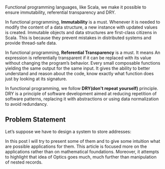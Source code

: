 Functional programming languages, like Scala, we make it possible to ensure immutability, referential transparency and DRY.
 
In functional programming, **Immutability** is a must. Whenever it is needed to modify the content of a data structure, a new instance with updated values is created. Immutable objects and data structures are first-class citizens in Scala. This is because they prevent mistakes in distributed systems and provide thread-safe data.

In functional programming, **Referential Transparency** is a must. It means An expression is referentially transparent if it can be replaced with its value without changing the program’s behavior. Every small composable functions yielding the same output for the same input. It gives the ability to better understand and reason about the code, know exactly what function does just by looking at its signature.

In functional programming, we follow **DRY(don't repeat yourself)** principle. DRY is a principle of software development aimed at reducing repetition of software patterns, replacing it with abstractions or using data normalization to avoid redundancy. 

## Problem Statement
Let’s suppose we have to design a system to store addresses:


In this post I will try to present some of them and to give some intuition what are possible applications for them. This article is focused more on the applications rather than on mathematical foundations. Moreover, it attempts to highlight that idea of Optics goes much, much further than manipulation of nested records.
<!--stackedit_data:
eyJoaXN0b3J5IjpbNzE2NTIwMDg4LC0zNjY4MDQ1MDMsLTE3MD
A0MjgzMDEsMTUxMjQ4NTMwOCwxMjc2ODU2MjYsLTIwMjcxOTc5
ODUsMTQwMTY4NjY2MiwtMTE0MDE5MjQ5NywtNTIzMDIxNzgzLC
0yNTQxNjI2NSwtMTI5ODI5NjQ5Niw0MjE5MzA1ODAsLTIxNDU3
MDYxNjIsMzg5MDE0MSwtMTk5OTk1Njg5MCwyMDg0ODM1NDg3LC
0xNDE0ODA4Njg2LC03MzY0OTAyMzMsLTE3ODY2MzcyMjksMzI5
NTg4MzU2XX0=
-->